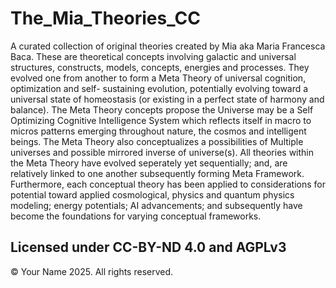 # The_Mia_Theories_CC
A curated collection of original theories created by Mia aka Maria Francesca Baca. These are theoretical concepts involving galactic and universal structures, constructs, models, concepts, energies and processes. They evolved one from another to form a Meta Theory of universal cognition, optimization and self- sustaining evolution, potentially evolving toward a universal state of homeostasis (or existing in a perfect state of harmony and balance). 
The Meta Theory concepts propose the Universe may be a Self Optimizing Cognitive Intelligence System which reflects itself in macro to micros patterns emerging throughout nature, the cosmos and intelligent beings. The Meta Theory also conceptualizes a possibilities of Multiple universes and possible mirrored inverse of universe(s). 
All theories within the Meta Theory have evolved seperately yet sequentially; and, are relatively linked to one another subsequently forming Meta Framework. Furthermore, each conceptual theory has been applied to considerations for potential toward applied cosmological, physics and quantum physics modeling; energy potentials; AI advancements; and subsequently have become the foundations for varying conceptual frameworks.




## Licensed under CC-BY-ND 4.0 and AGPLv3


© Your Name 2025. All rights reserved.
